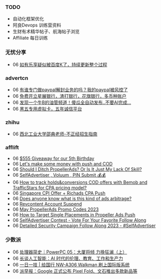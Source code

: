### TODO
-  自动化框架优化
-  阿良Devops 训练营资料
-  生财有术精华帖子、航海帖子浏览
-  Affiliate 每日训练

### 无忧分享
<!-- ruyo:START -->
-  06 [如有乐享疑似被百度K了，持续更新整个过程](https://51.ruyo.net/18365.html)<!-- ruyo:END -->

### advertcn
<!-- advertcn:START -->
-  06 [有谁专门做paypal解封业务的吗？我的paypal被风控了](https://www.advertcn.com/forum.php?mod=viewthread&tid=110257)
-  06 [免费开立星展银行，渣打银行，花旗银行，多币种账户](https://www.advertcn.com/forum.php?mod=viewthread&tid=110247)
-  06 [发现一个牛B的油管频道！傻瓜全自动发布..不要AI完成...](https://www.advertcn.com/forum.php?mod=viewthread&tid=110243)
-  06 [黑五专用虚拟卡，五年诚信平台](https://www.advertcn.com/forum.php?mod=viewthread&tid=110239)<!-- advertcn:END -->

### zhihu
<!-- zhihu:START -->
-  06 [西北工业大学邵典老师-不正经招生指南](http://zhuanlan.zhihu.com/p/623058801?utm_campaign=rss&utm_medium=rss&utm_source=rss&utm_content=title)<!-- zhihu:END -->

### afflift
<!-- afflift:START -->
-  06 [$555 Giveaway for our 5th Birthday](https://afflift.com/f/threads/555-giveaway-for-our-5th-birthday.10855/)
-  06 [Let&#39;s make some money with push and COD](https://afflift.com/f/threads/lets-make-some-money-with-push-and-cod.10893/)
-  06 [Should I Ditch PropellerAds? Or Is It Just My Lack Of Skill?](https://afflift.com/f/threads/should-i-ditch-propellerads-or-is-it-just-my-lack-of-skill.10787/)
-  06 [SelfAdvertiser , Voluum , PIN Submit 💰💰](https://afflift.com/f/threads/selfadvertiser-voluum-pin-submit-%F0%9F%92%B0%F0%9F%92%B0.10690/)
-  06 [How to track holds&amp;conversions COD offers with Bemob and TrafficStars for CPA pricing model?](https://afflift.com/f/threads/how-to-track-holds-conversions-cod-offers-with-bemob-and-trafficstars-for-cpa-pricing-model.10891/)
-  06 [Singapore CPI Offer + Richads CPA Push](https://afflift.com/f/threads/singapore-cpi-offer-richads-cpa-push.10772/)
-  06 [Does anyone know what is this kind of ads arbitrage?](https://afflift.com/f/threads/does-anyone-know-what-is-this-kind-of-ads-arbitrage.10894/)
-  06 [Revcontent Account Suspend](https://afflift.com/f/threads/revcontent-account-suspend.10833/)
-  06 [May PropellerAds Promo Codes 2023](https://afflift.com/f/threads/may-propellerads-promo-codes-2023.10871/)
-  06 [How to Target Single Placements in Propeller Ads Push](https://afflift.com/f/threads/how-to-target-single-placements-in-propeller-ads-push.10869/)
-  06 [SelfAdvertiser Contest - Vote For Your Favorite Follow Along](https://afflift.com/f/threads/selfadvertiser-contest-vote-for-your-favorite-follow-along.10857/)
-  06 [Detailed Security Campaign Follow Along 2023 - #SelfAdvertiser](https://afflift.com/f/threads/detailed-security-campaign-follow-along-2023-selfadvertiser.10779/)<!-- afflift:END -->

### 少数派
<!-- sspai:START -->
-  06 [处理器简史｜PowerPC 05：大厦将倾 力挽狂澜（上）](https://sspai.com/prime/story/sv-anecdotes-12)
-  06 [长谈人工智能：AI 时代的伦理、教育、工作和生产力](https://sspai.com/post/79596)
-  06 [一日一技 | 给国行 NW-A306 Walkman 刷上国际版系统](https://sspai.com/post/79531)
-  06 [派早报：Google 正式公布 Pixel Fold、文石推出多款新品等](https://sspai.com/post/79590)<!-- sspai:END -->
